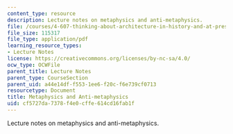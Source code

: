 ```yaml
---
content_type: resource
description: Lecture notes on metaphysics and anti-metaphysics.
file: /courses/4-607-thinking-about-architecture-in-history-and-at-present-fall-2009/cf5727da7378f4e0cffe614cd16fab1f_MIT4_607F09_lec03.pdf
file_size: 115317
file_type: application/pdf
learning_resource_types:
- Lecture Notes
license: https://creativecommons.org/licenses/by-nc-sa/4.0/
ocw_type: OCWFile
parent_title: Lecture Notes
parent_type: CourseSection
parent_uid: a44e14df-f553-1ee6-f20c-f6e739cf0713
resourcetype: Document
title: Metaphysics and Anti-metaphysics
uid: cf5727da-7378-f4e0-cffe-614cd16fab1f
---
```

Lecture notes on metaphysics and anti-metaphysics.